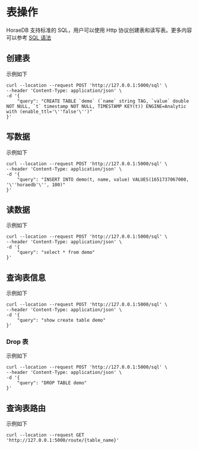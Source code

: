 # 表操作

HoraeDB 支持标准的 SQL，用户可以使用 Http 协议创建表和读写表。更多内容可以参考 [SQL 语法](../sql/README.md)

## 创建表

示例如下

```shell
curl --location --request POST 'http://127.0.0.1:5000/sql' \
--header 'Content-Type: application/json' \
-d '{
    "query": "CREATE TABLE `demo` (`name` string TAG, `value` double NOT NULL, `t` timestamp NOT NULL, TIMESTAMP KEY(t)) ENGINE=Analytic with (enable_ttl='\''false'\'')"
}'
```

## 写数据

示例如下

```shell
curl --location --request POST 'http://127.0.0.1:5000/sql' \
--header 'Content-Type: application/json' \
-d '{
    "query": "INSERT INTO demo(t, name, value) VALUES(1651737067000, '\''horaedb'\'', 100)"
}'
```

## 读数据

示例如下

```shell
curl --location --request POST 'http://127.0.0.1:5000/sql' \
--header 'Content-Type: application/json' \
-d '{
    "query": "select * from demo"
}'
```

## 查询表信息

示例如下

```shell
curl --location --request POST 'http://127.0.0.1:5000/sql' \
--header 'Content-Type: application/json' \
-d '{
    "query": "show create table demo"
}'
```

### Drop 表

示例如下

```shell
curl --location --request POST 'http://127.0.0.1:5000/sql' \
--header 'Content-Type: application/json' \
-d '{
    "query": "DROP TABLE demo"
}'
```

## 查询表路由

示例如下

```shell
curl --location --request GET 'http://127.0.0.1:5000/route/{table_name}'
```
